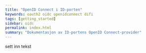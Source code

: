 ```yaml
---
title: "OpenID Connect i ID-porten"
keywords: oauth2 oidc openidconnect difi 
tags: [getting_started]
sidebar: oidc
permalink: index.html
summary: "Dokumentasjon av ID-portens OpenID Connect-provider"
---
```


sett inn tekst
